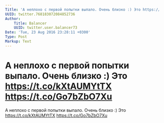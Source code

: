 ```yaml
---
Title: 'А неплохо с первой попытки выпало. Очень близко :) Это https://t.co/kXtAUMYtTX https://t.co/Go7bZbO7Xu'
UUID: twitter.768183072084852736
Author:
    Title: Balancer
    UUID: twitter.user.balancer73
Date: 'Tue, 23 Aug 2016 23:28:11 +0300'
Type: Post
Markup: Text
---
```


# А неплохо с первой попытки выпало. Очень близко :) Это https://t.co/kXtAUMYtTX https://t.co/Go7bZbO7Xu

А неплохо с первой попытки выпало. Очень близко :) Это
https://t.co/kXtAUMYtTX https://t.co/Go7bZbO7Xu